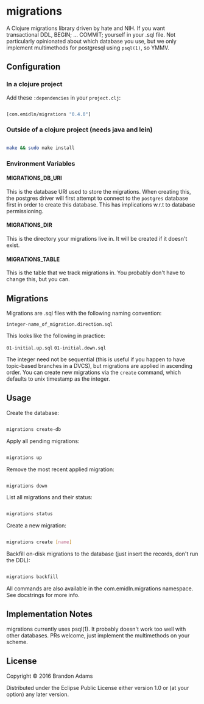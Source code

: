 # migrations

A Clojure migrations library driven by hate and NIH. If you want transactional DDL, BEGIN; ... COMMIT; yourself in your .sql file. Not particularly opinionated about which database you use, but we only implement multimethods for postgresql using `psql(1)`, so YMMV. 

## Configuration

### In a clojure project
Add these `:dependencies` in your `project.clj`:

```clj

[com.emidln/migrations "0.4.0"]

```

### Outside of a clojure project (needs java and lein)

```bash

make && sudo make install

```

### Environment Variables

#### MIGRATIONS_DB_URI

This is the database URI used to store the migrations. When creating this, the postgres driver will
first attempt to connect to the `postgres` database first in order to create this database.  This has
implications w.r.t to database permissioning.

#### MIGRATIONS_DIR

This is the directory your migrations live in. It will be created if it doesn't exist.

#### MIGRATIONS_TABLE

This is the table that we track migrations in. You probably don't have to change this, but you can.

## Migrations

Migrations are .sql files with the following naming convention:

`integer-name_of_migration.direction.sql`

This looks like the following in practice:

`01-initial.up.sql`
`01-initial.down.sql`

The integer need not be sequential (this is useful if you happen to have topic-based branches in a DVCS), but migrations are applied in ascending order. You can create new migrations via the `create` command, which defaults to unix timestamp as the integer.


## Usage

Create the database:

```bash

migrations create-db

```

Apply all pending migrations:

```bash

migrations up

```

Remove the most recent applied migration:

```bash

migrations down

```

List all migrations and their status:

```bash

migrations status

```

Create a new migration:

```bash

migrations create [name]

```

Backfill on-disk migrations to the database (just insert the records, don't run the DDL):

```bash

migrations backfill

```


All commands are also available in the com.emidln.migrations namespace. See docstrings for more info.

## Implementation Notes

migrations currently uses psql(1). It probably doesn't work too well with other databases. PRs welcome, just implement the multimethods on your scheme. 

## License

Copyright © 2016 Brandon Adams

Distributed under the Eclipse Public License either version 1.0 or (at
your option) any later version.
